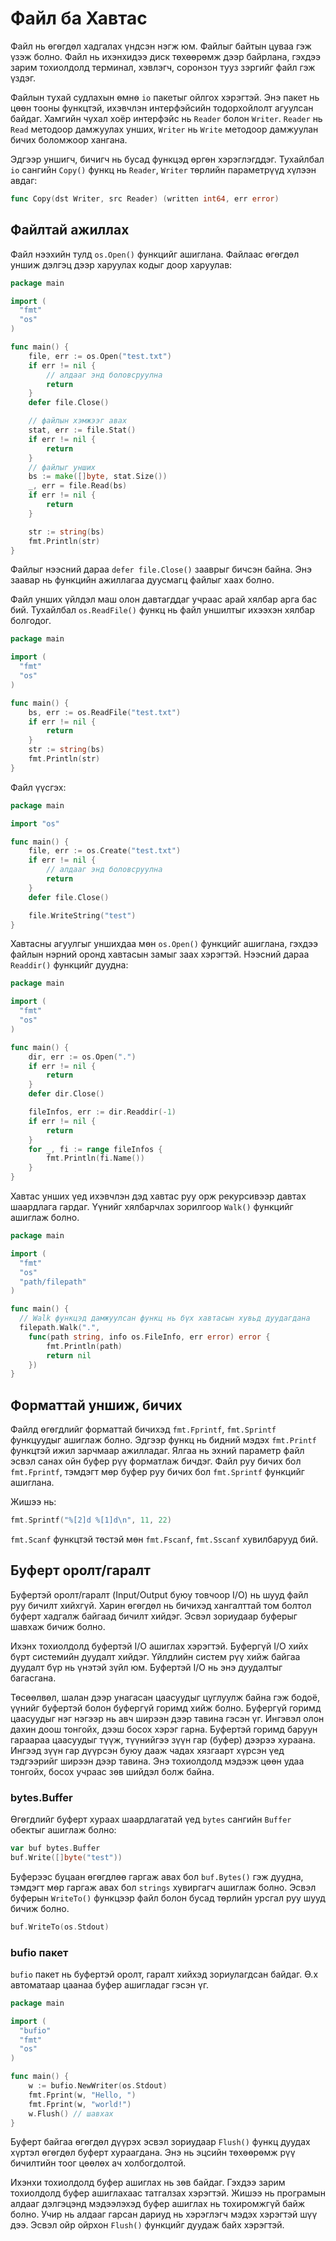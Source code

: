 # Файл ба Хавтас

Файл нь өгөгдөл хадгалах үндсэн нэгж юм. Файлыг байтын цуваа гэж үзэж болно. Файл нь ихэнхидээ диск төхөөрөмж дээр байрлана, гэхдээ зарим тохиолдолд терминал, хэвлэгч, соронзон тууз зэргийг файл гэж үздэг.

Файлын тухай судлахын өмнө `io` пакетыг ойлгох хэрэгтэй. Энэ пакет нь цөөн тооны функцтэй, ихэвчлэн интерфэйсийн тодорхойлолт агуулсан байдаг. Хамгийн чухал хоёр интерфэйс нь `Reader` болон `Writer`. `Reader` нь `Read` методоор дамжуулах унших, `Writer` нь `Write` методоор дамжуулан бичих боломжоор хангана.

Эдгээр уншигч, бичигч нь бусад функцэд өргөн хэрэглэгддэг. Тухайлбал `io` сангийн `Copy()` функц нь `Reader`, `Writer` төрлийн параметрүүд хүлээн авдаг:

```go
func Copy(dst Writer, src Reader) (written int64, err error)
```

## Файлтай ажиллах

Файл нээхийн тулд `os.Open()` функцийг ашиглана. Файлаас өгөгдөл уншиж дэлгэц дээр харуулах кодыг доор харуулав:

```go
package main

import (
  "fmt"
  "os"
)

func main() {
    file, err := os.Open("test.txt")
    if err != nil {
        // алдааг энд боловсруулна
        return
    }
    defer file.Close()

    // файлын хэмжээг авах
    stat, err := file.Stat()
    if err != nil {
        return
    }
    // файлыг унших
    bs := make([]byte, stat.Size())
    _, err = file.Read(bs)
    if err != nil {
        return
    }

    str := string(bs)
    fmt.Println(str)
}
```

Файлыг нээсний дараа `defer file.Close()` зааврыг бичсэн байна. Энэ заавар нь функцийн ажиллагаа дуусмагц файлыг хаах болно.

Файл унших үйлдэл маш олон давтагддаг учраас арай хялбар арга бас бий. Тухайлбал `os.ReadFile()` функц нь файл уншилтыг ихээхэн хялбар болгодог.

```go
package main

import (
  "fmt"
  "os"
)

func main() {
    bs, err := os.ReadFile("test.txt")
    if err != nil {
        return
    }
    str := string(bs)
    fmt.Println(str)
}
```

Файл үүсгэх:

```go
package main

import "os"

func main() {
    file, err := os.Create("test.txt")
    if err != nil {
        // алдааг энд боловсруулна
        return
    }
    defer file.Close()

    file.WriteString("test")
}
```

Хавтасны агуулгыг уншихдаа мөн `os.Open()` функцийг ашиглана, гэхдээ файлын нэрний оронд хавтасын замыг заах хэрэгтэй. Нээсний дараа `Readdir()` функцийг дуудна:

```go
package main

import (
  "fmt"
  "os"
)

func main() {
    dir, err := os.Open(".")
    if err != nil {
        return
    }
    defer dir.Close()

    fileInfos, err := dir.Readdir(-1)
    if err != nil {
        return
    }
    for _, fi := range fileInfos {
        fmt.Println(fi.Name())
    }
}
```

Хавтас унших үед ихэвчлэн дэд хавтас руу орж рекурсивээр давтах шаардлага гардаг. Үүнийг хялбарчлах зорилгоор `Walk()` функцийг ашиглаж болно.

```go
package main

import (
  "fmt"
  "os"
  "path/filepath"
)

func main() {
  // Walk функцэд дамжуулсан функц нь бүх хавтасын хувьд дуудагдана
  filepath.Walk(".",
    func(path string, info os.FileInfo, err error) error {
        fmt.Println(path)
        return nil
    })
}
```

## Форматтай уншиж, бичих

Файлд өгөгдлийг форматтай бичихэд `fmt.Fprintf`, `fmt.Sprintf` функцуудыг ашиглаж болно. Эдгээр функц нь бидний мэдэх `fmt.Printf` функцтэй ижил зарчмаар ажилладаг. Ялгаа нь эхний параметр файл эсвэл санах ойн буфер рүү форматлаж бичдэг. Файл руу бичих бол `fmt.Fprintf`, тэмдэгт мөр буфер руу бичих бол `fmt.Sprintf` функцийг ашиглана.

Жишээ нь:

```go
fmt.Sprintf("%[2]d %[1]d\n", 11, 22)
```

`fmt.Scanf` функцтэй төстэй мөн `fmt.Fscanf`, `fmt.Sscanf` хувилбарууд бий.

## Буферт оролт/гаралт

Буфертэй оролт/гаралт (Input/Output буюу товчоор I/O) нь шууд файл руу бичилт хийхгүй. Харин өгөгдөл нь бичихэд хангалттай том болтол буферт хадгалж байгаад бичилт хийдэг. Эсвэл зориудаар буферыг шавхаж бичиж болно.

Ихэнх тохиолдолд буфертэй I/O ашиглах хэрэгтэй. Буфергүй I/O хийх бүрт системийн дуудалт хийдэг. Үйлдлийн систем рүү хийж байгаа дуудалт бүр нь үнэтэй зүйл юм. Буфертэй I/O нь энэ дуудалтыг багасгана.

Төсөөлвөл, шалан дээр унагасан цаасуудыг цуглуулж байна гэж бодоё, үүнийг буфертэй болон буфергүй горимд хийж болно. Буфергүй горимд цаасуудыг нэг нэгээр нь авч ширээн дээр тавина гэсэн үг. Ингэвэл олон дахин доош тонгойх, дээш босох хэрэг гарна. Буфертэй горимд баруун гараараа цаасуудыг түүж, түүнийгээ зүүн гар (буфер) дээрээ хураана. Ингээд зүүн гар дүүрсэн буюу дааж чадах хязгаарт хүрсэн үед тэдгээрийг ширээн дээр тавина. Энэ тохиолдолд мэдээж цөөн удаа тонгойх, босох учраас зөв шийдэл болж байна.

### bytes.Buffer

Өгөгдлийг буферт хураах шаардлагатай үед `bytes` сангийн `Buffer` обектыг ашиглаж болно:

```go
var buf bytes.Buffer
buf.Write([]byte("test"))
```

Буферээс буцаан өгөгдлөө гаргаж авах бол `buf.Bytes()` гэж дуудна, тэмдэгт мөр гаргаж авах бол `strings` хувиргагч ашиглаж болно. Эсвэл буферын `WriteTo()` функцээр файл болон бусад төрлийн урсгал руу шууд бичиж болно.

```go
buf.WriteTo(os.Stdout)
```

### bufio пакет

`bufio` пакет нь буфертэй оролт, гаралт хийхэд зориулагдсан байдаг. Ө.х автоматаар цаанаа буфер ашигладаг гэсэн үг.

```go
package main

import (
  "bufio"
  "fmt"
  "os"
)

func main() {
    w := bufio.NewWriter(os.Stdout)
    fmt.Fprint(w, "Hello, ")
    fmt.Fprint(w, "world!")
    w.Flush() // шавхах
}
```

Буферт байгаа өгөгдөл дүүрэх эсвэл зориудаар `Flush()` функц дуудах хүртэл өгөгдөл буферт хураагдана. Энэ нь эцсийн төхөөрөмж рүү бичилтийн тоог цөөлөх ач холбогдолтой.

Ихэнхи тохиолдолд буфер ашиглах нь зөв байдаг. Гэхдээ зарим тохиолдолд буфер ашиглахаас татгалзах хэрэгтэй. Жишээ нь програмын алдааг дэлгэцэнд мэдээлэхэд буфер ашиглах нь тохиромжгүй байж болно. Учир нь алдааг гарсан дариуд нь хэрэглэгч мэдэх хэрэгтэй шүү дээ. Эсвэл ойр ойрхон `Flush()` функцийг дуудаж байх хэрэгтэй.